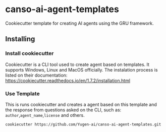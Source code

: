 # canso-ai-agent-templates
Cookiecutter template for creating AI agents using the GRU framework.

## Installing

### Install cookiecutter
Cookiecutter is a CLI tool used to create agent based on templates. It supports Windows, Linux and MacOS officially. The instalation process is listed on their documentation: https://cookiecutter.readthedocs.io/en/1.7.2/installation.html

### Use Template
This is runs cookiecutter and creates a agent based on this template and the response from questions asked on the CLI, such as: ```author```,```agent_name```,```license``` and others.
```
cookiecutter https://github.com/Yugen-ai/canso-ai-agent-templates.git
```